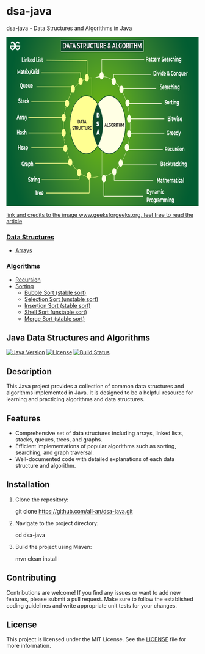 # dsa-java
dsa-java - Data Structures and Algorithms in Java


<p align="center">
        <a href="https://www.linkedin.com/in/allan-pereira-abrahao/">
            <img align="center" width="804" height="444"  src="/dsaimage.png" />
        </a>
</p>

[link and credits to the image www.geeksforgeeks.org, feel free to read the article](https://www.geeksforgeeks.org/learn-data-structures-and-algorithms-dsa-tutorial/)

### [Data Structures](https://github.com/all-an/dsa-java/tree/main/data-structures/)

- [Arrays](https://github.com/all-an/dsa-java/tree/main/data-structures/001-arrays)

### [Algorithms](https://github.com/all-an/dsa-java/tree/main/algorithms/)

- [Recursion](https://github.com/all-an/dsa-java/tree/main/algorithms/001-recursion)
- [Sorting](https://github.com/all-an/dsa-java/tree/main/algorithms/002-sorting)
    - [Bubble Sort (stable sort)](https://github.com/all-an/dsa-java/tree/main/algorithms/002-sorting/001-bubblesort)
    - [Selection Sort (unstable sort)](https://github.com/all-an/dsa-java/tree/main/algorithms/002-sorting/002-selection-sort)
    - [Insertion Sort (stable sort)](https://github.com/all-an/dsa-java/tree/main/algorithms/002-sorting/003-insertion-sort)
    - [Shell Sort (unstable sort)](https://github.com/all-an/dsa-java/tree/main/algorithms/002-sorting/004-shell-sort)
    - [Merge Sort (stable sort)](https://github.com/all-an/dsa-java/tree/main/algorithms/002-sorting/005-merge-sort)
    

## Java Data Structures and Algorithms

[![Java Version](https://img.shields.io/badge/Java-11-blue.svg)](https://www.oracle.com/java/technologies/javase-jdk11-downloads.html)
[![License](https://img.shields.io/badge/License-MIT-green.svg)](https://opensource.org/licenses/MIT)
[![Build Status](https://img.shields.io/travis/your-username/java-data-structures-algorithms/master.svg)](https://travis-ci.org/your-username/java-data-structures-algorithms)

## Description

This Java project provides a collection of common data structures and algorithms implemented in Java. It is designed to be a helpful resource for learning and practicing algorithms and data structures.

## Features

- Comprehensive set of data structures including arrays, linked lists, stacks, queues, trees, and graphs.
- Efficient implementations of popular algorithms such as sorting, searching, and graph traversal.
- Well-documented code with detailed explanations of each data structure and algorithm.

## Installation

1. Clone the repository:

   git clone https://github.com/all-an/dsa-java.git

2. Navigate to the project directory:

   cd dsa-java

3. Build the project using Maven:

   mvn clean install

## Contributing

Contributions are welcome! If you find any issues or want to add new features, please submit a pull request. Make sure to follow the established coding guidelines and write appropriate unit tests for your changes.

## License

This project is licensed under the MIT License. See the [LICENSE](LICENSE) file for more information.

